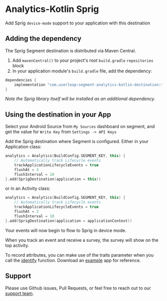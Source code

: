 # Analytics-Kotlin Sprig
Add Sprig `device-mode` support to your application with this destination

## Adding the dependency
The Sprig Segment destination is distributed via Maven Central.
1. Add `mavenCentral()` to your project's root `build.gradle` `repositories` block
2. In your application module's `build.gradle` file, add the dependency:
```groovy
dependencies {
    implementation "com.userleap:segment-analytics-kotlin-destination:$version"
}
```
*Note the Sprig library itself will be installed as an additional dependency.*

## Using the destination in your App

Select your Android Source from `My Sources` dashboard on segment, and get the value for `Write Key` from `Settings -> API Keys`

Add the Sprig destination where Segment is configured. Either in your Application class:

```kotlin
analytics = Analytics(BuildConfig.SEGMENT_KEY, this) {
    // Automatically track Lifecycle events
    trackApplicationLifecycleEvents = true
    flushAt = 3
    flushInterval = 10
}.add(SprigDestination(application = this))
```

or in an Activity class:
```kotlin
analytics = Analytics(BuildConfig.SEGMENT_KEY, this) {
    // Automatically track Lifecycle events
    trackApplicationLifecycleEvents = true
    flushAt = 3
    flushInterval = 10
}.add(SprigDestination(application = applicationContext))
```

Your events will now begin to flow to Sprig in device mode.

When you track an event and receive a survey, the survey will show on the top activity.

To record attributes, you can make use of the traits parameter when you call the [identify](https://segment.com/docs/connections/sources/catalog/libraries/mobile/kotlin-android/#identify) function.
Download an [example](https://github.com/UserLeap/analytics-kotlin-sprig/tree/main/example/) app for reference.

## Support

Please use Github issues, Pull Requests, or feel free to reach out to our [support team](https://segment.com/help/).